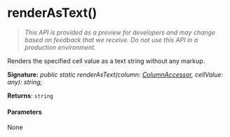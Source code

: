# renderAsText()

> _This API is provided as a preview for developers and may change based on feedback that we receive.  Do not use this API in a production environment._

Renders the specified cell value as a text string without any markup.

**Signature:** _public static renderAsText(column: [ColumnAccessor](../../sp-listview-extensibility.api/class/columnaccessor.md), cellValue: any): string;_

**Returns**: `string`





#### Parameters
None



